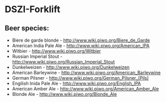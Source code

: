 # DSZI-Forklift
## Beer species:

* Biere de garde blonde - http://www.wiki.piwo.org/Biere_de_Garde
* American India Pale Ale - http://www.wiki.piwo.org/American_IPA
* Witbier - http://www.wiki.piwo.org/Witbier
* Russian Imperial Stout - http://www.wiki.piwo.org/Russian_Imperial_Stout
* Dunkelweizen - http://www.wiki.piwo.org/Dunkelweizen
* American Barleywine - http://www.wiki.piwo.org/American_Barleywine
* German Pilsner - http://www.wiki.piwo.org/German_Pilsner_(Pils)
* Engilish Inida Pale Ale - http://www.wiki.piwo.org/English_IPA
* American Amber Ale - http://www.wiki.piwo.org/American_Amber_Ale
* Blonde Ale - http://www.wiki.piwo.org/Blonde_Ale
